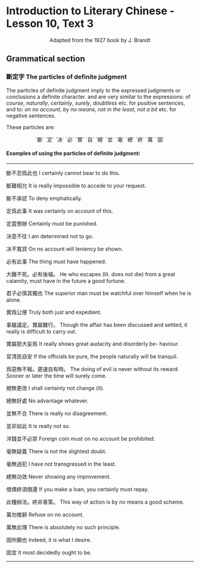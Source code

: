 # Introduction to Literary Chinese - Lesson 10, Text 3

<center>Adapted from the 1927 book by J. Brandt</center>

## Grammatical section

### 斷定字 The particles of definite judgment

The particles of definite judgment imply to the expressed judgments or conclusions a definite character. and are very similar to the expressions: of _course_, _naturally_, _certainly_, _surely_, _doubtless_ etc. for positive sentences, and to: _on no account_, _by no means_, _not in the least_, _not a bit_ etc. for negative sentences.

These particles are:

<center>`斷` `定` `决` `必` `實` `自` `絕` `並` `毫` `總` `終` `萬` `固`</center>

#### Examples of using the particles of definite judgment:

---

斷不忍爲此也
I certainly cannot bear to do this.

斷難相允
It is really impossible to accede to your request.

斷不承認
To deny emphatically.

定爲此事
It was certainly on account of this.

定當懲辦
Certainly must be punished.

決意不往
I am determined not to go.

决不寬貸
On no account will leniency be shown.

必有此事
The thing must have happened.

大難不死。必有後福。
He who escapes (lit. does not die) from a great calamity, must have in the future a good fortune.

君子必慎其獨也
The superior man must be watchful over himself when he is alone.

實爲公便
Truly both just and expedient.

事雖議定。實屬難行。
Though the affair has been discussed and settled, it really is difficult to carry out.

實屬胆大妄爲
It really shows great audacity and disorderly be- haviour.

官清民自安
If the officials be pure, the people naturally will be tranquil.

爲惡無不報。遲速自有時。
The doing of evil is never without its reward. Sooner or later the time will surely come.

絕無更改
I shall certainly not change (it).

絕無好處
No advantage whatever.

並無不合
There is really no disagreement.

並非如此
It is really not so.

洋錢並不必禁
Foreign coin must on no account be prohibited.

毫無疑義
There is not the slightest doubt.

毫無過犯
I have not transgressed in the least.

總無功效
Never showing any improvement.

借債終須償還
If you make a loan, you certainly must repay.

此種辦法。終非善策。
This way of action is by no means a good scheme.

萬勿推辭
Refuse on no account.

萬無此理
There is absolutely no such principle.

固所願也
Indeed, it is what I desire.

固宜
It most decidedly ought to be.

---
